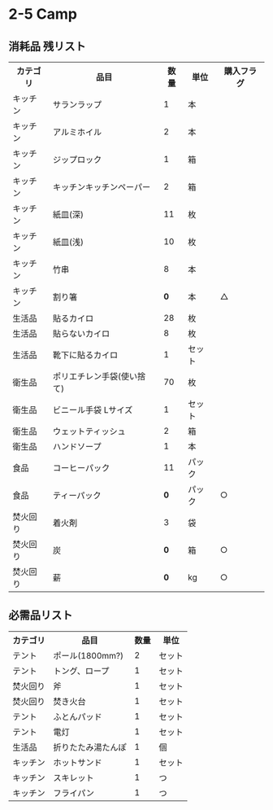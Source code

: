 
# 2-5 Camp
## 消耗品 残リスト
<table>
  <tr>
    <th>カテゴリ</th>
    <th>品目</th>
    <th>数量</th>
    <th>単位</th>
    <th>購入フラグ</th>
  </tr>
  <tr>
    <td>キッチン</td>
    <td>サランラップ</td>
    <td>1</td>
    <td>本</td>
    <td></td>
  </tr>
  <tr>
    <td>キッチン</td>
    <td>アルミホイル</td>
    <td>2</td>
    <td>本</td>
    <td></td>
  </tr>
  <tr>
    <td>キッチン</td>
    <td>ジップロック</td>
    <td>1</td>
    <td>箱</td>
    <td></td>
  </tr>
  <tr>
    <td>キッチン</td>
    <td>キッチンキッチンペーパー</td>
    <td>2</td>
    <td>箱</td>
    <td></td>
  </tr>
  <tr>
    <td>キッチン</td>
    <td>紙皿(深)</td>
    <td>11</td>
    <td>枚</td>
    <td></td>
  </tr>
  <tr>
    <td>キッチン</td>
    <td>紙皿(浅)</td>
    <td>10</td>
    <td>枚</td>
    <td></td>
  </tr>
  <tr>
    <td>キッチン</td>
    <td>竹串</td>
    <td>8</td>
    <td>本</td>
    <td></td>
  </tr>
  <tr>
    <td>キッチン</td>
    <td>割り箸</td>
    <td><b>0</b></td>
    <td>本</td>
    <td>△</td>
  </tr>
  <tr>
    <td>生活品</td>
    <td>貼るカイロ</td>
    <td>28</td>
    <td>枚</td>
    <td></td>
  </tr>
  <tr>
    <td>生活品</td>
    <td>貼らないカイロ</td>
    <td>8</td>
    <td>枚</td>
    <td></td>
  </tr>
  <tr>
    <td>生活品</td>
    <td>靴下に貼るカイロ</td>
    <td>1</td>
    <td>セット</td>
    <td></td>
  </tr>
  <tr>
    <td>衛生品</td>
    <td>ポリエチレン手袋(使い捨て)</td>
    <td>70</td>
    <td>枚</td>
    <td></td>
  </tr>
  <tr>
    <td>衛生品</td>
    <td>ビニール手袋 Lサイズ</td>
    <td>1</td>
    <td>セット</td>
    <td></td>
  </tr>
  <tr>
    <td>衛生品</td>
    <td>ウェットティッシュ</td>
    <td>2</td>
    <td>箱</td>
    <td></td>
  </tr>
  <tr>
    <td>衛生品</td>
    <td>ハンドソープ</td>
    <td>1</td>
    <td>本</td>
    <td></td>
  </tr>
  <tr>
    <td>食品</td>
    <td>コーヒーパック</td>
    <td>11</td>
    <td>パック</td>
    <td></td>
  </tr> 
  <tr>
    <td>食品</td>
    <td>ティーパック</td>
    <td><b>0</b></td>
    <td>パック</td>
    <td>○</td>
  </tr> 
  <tr>
    <td>焚火回り</td>
    <td>着火剤</td>
    <td>3</td>
    <td>袋</td>
    <td></td>
  </tr> 
  <tr>
    <td>焚火回り</td>
    <td>炭</td>
    <td><b>0</b></td>
    <td>箱</td>
    <td>○</td>
  </tr> 
  <tr>
    <td>焚火回り</td>
    <td>薪</td>
    <td><b>0</b></td>
    <td>kg</td>
    <td>○</td>
  </tr> 
</table>


## 必需品リスト
<table>
  <tr>
    <th>カテゴリ</th>
    <th>品目</th>
    <th>数量</th>
    <th>単位</th>
  </tr>
  <tr>
    <td>テント</td>
    <td>ポール(1800mm?)</td>
    <td>2</td>
    <td>セット</td>
  </tr> 
  <tr>
    <td>テント</td>
    <td>トング、ロープ</td>
    <td>1</td>
    <td>セット</td>
  </tr>
  <tr>
    <td>焚火回り</td>
    <td>斧</td>
    <td>1</td>
    <td>セット</td>
  </tr>
  <tr>
    <td>焚火回り</td>
    <td>焚き火台</td>
    <td>1</td>
    <td>セット</td>
  </tr>
  <tr>
    <td>テント</td>
    <td>ふとんパッド</td>
    <td>1</td>
    <td>セット</td>
  </tr>
  <tr>
    <td>テント</td>
    <td>電灯</td>
    <td>1</td>
    <td>セット</td>
  </tr>
  <tr>
    <td>生活品</td>
    <td>折りたたみ湯たんぽ</td>
    <td>1</td>
    <td>個</td>
  </tr>
  <tr>
    <td>キッチン</td>
    <td>ホットサンド</td>
    <td>1</td>
    <td>セット</td>
  </tr>
  <tr>
    <td>キッチン</td>
    <td>スキレット</td>
    <td>1</td>
    <td>つ</td>
  </tr>
  <tr>
    <td>キッチン</td>
    <td>フライパン</td>
    <td>1</td>
    <td>つ</td>
  </tr>
</table>
